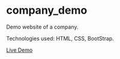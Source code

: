 # company_demo
Demo website of a company.

Technologies used: HTML, CSS, BootStrap.

[Live Demo](http://139.59.24.57/Rohit_sharma/bootstrap-company/)
